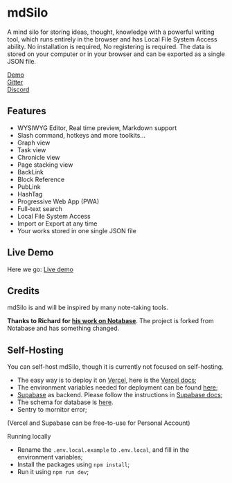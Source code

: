
# mdSilo

A mind silo for storing ideas, thought, knowledge with a powerful writing tool,
which runs entirely in the browser and has Local File System Access ability. 
No installation is required, No registering is required.
The data is stored on your computer or in your browser and can be exported as a single JSON file.

[Demo](https://mdsilo.com/app)  
[Gitter](https://gitter.im/mdSilo)  
[Discord](https://discord.gg/EXYSEHRTFt)

## Features

- WYSIWYG Editor, Real time preview, Markdown support  
- Slash command, hotkeys and more toolkits...   
- Graph view 
- Task view  
- Chronicle view  
- Page stacking view   
- BackLink   
- Block Reference  
- PubLink  
- HashTag  
- Progressive Web App (PWA)  
- Full-text search 
- Local File System Access 
- Import or Export at any time  
- Your works stored in one single JSON file 


## Live Demo

Here we go: [Live demo](https://mdsilo.com)


## Credits

mdSilo is and will be inspired by many note-taking tools.

**Thanks to Richard for [his work on Notabase](https://github.com/churichard/notabase)**.
The project is forked from Notabase and has something changed.


## Self-Hosting

You can self-host mdSilo, though it is currently not focused on self-hosting. 

- The easy way is to deploy it on [Vercel](https://vercel.com), here is the [Vercel docs](https://vercel.com/docs); 
- The environment variables needed for deployment can be found [here](https://github.com/danloh/mdSilo-web/blob/main/.env.local.example); 
- [Supabase](https://supabase.io) as backend. Please follow the instructions in [Supabase docs](https://supabase.io/docs/guides/self-hosting); 
- The schema for database is [here](https://github.com/danloh/mdSilo-web/blob/main/schema/schema.sql).
- Sentry to mornitor error;

(Vercel and Supabase can be free-to-use for Personal Account)

Running locally
- Rename the `.env.local.example` to `.env.local`, and fill in the environment variables;
- Install the packages using `npm install`;
- Run it using `npm run dev`;
